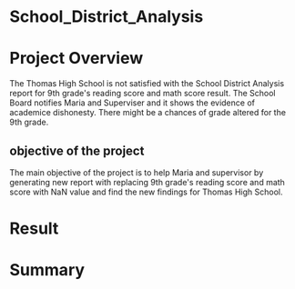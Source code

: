 # School_District_Analysis

# Project Overview
The Thomas High School is not satisfied with the School District Analysis report for  9th grade's reading score and math score result. The School Board notifies Maria and Superviser and it shows the evidence of  academice dishonesty. There might be a chances of grade altered for the 9th grade.

## objective of the project
The main objective of the project is to help Maria and supervisor by generating new report with replacing 9th grade's reading score and math score with NaN value and find the new findings for Thomas High School. 

# Result

# Summary
